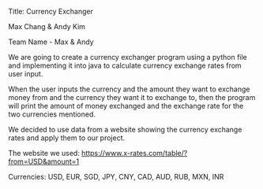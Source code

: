 Title: Currency Exchanger

Max Chang & Andy Kim

Team Name - Max & Andy

We are going to create a currency exchanger program using a python file and implementing it into java to calculate currency exchange rates from user input.

When the user inputs the currency and the amount they want to exchange money from and the currency they want it to exchange to, then the program will print the amount of money exchanged and the exchange rate for the two currencies mentioned.

We decided to use data from a website showing the currency exchange rates and apply them to our project.

The website we used: https://www.x-rates.com/table/?from=USD&amount=1

Currencies: USD, EUR, SGD, JPY, CNY, CAD, AUD, RUB, MXN, INR
